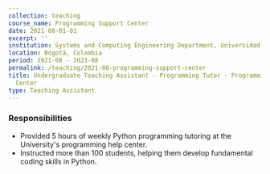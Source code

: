 ```yaml
---
collection: teaching
course_name: Programming Support Center
date: 2021-08-01-01
excerpt: ''
institution: Systems and Computing Engineering Department, Universidad de los Andes
location: Bogotá, Colombia
period: 2021-08 - 2023-08
permalink: /teaching/2021-08-programming-support-center
title: Undergraduate Teaching Assistant - Programming Tutor - Programming Support
  Center
type: Teaching Assistant
---
```


### Responsibilities

* Provided 5 hours of weekly Python programming tutoring at the University's programming help center.
* Instructed more than 100 students, helping them develop fundamental coding skills in Python.
